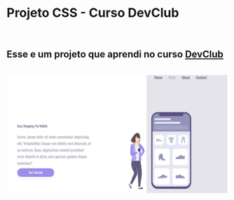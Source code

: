 <h1>Projeto CSS - Curso DevClub</h1>
<br>
<h2>Esse e um projeto que aprendi no curso <a href="https://rodolfomori.com.br/devclub">DevClub</a></h2>
<br>
<img src="https://github.com/eduardocastrotupa/CSS-PROJETO-pt1-4-Responsive/blob/main/img/capa-projeto-web.jpg?raw=true"/>
